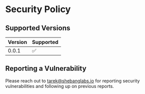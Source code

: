 # Security Policy

## Supported Versions

| Version | Supported          |
| ------- | ------------------ |
| 0.0.1   | :white_check_mark: |

## Reporting a Vulnerability

Please reach out to tarek@shebanglabs.io for reporting security vulnerabilities and following up on previous reports.
